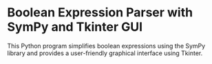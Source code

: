 # Boolean Expression Parser with SymPy and Tkinter GUI
This Python program simplifies boolean expressions using the SymPy library and provides a user-friendly graphical interface using Tkinter.
